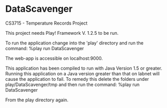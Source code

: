DataScavenger
=============

CS3715 - Temperature Records Project

This project needs Play! Framework V. 1.2.5 to be run.

To run the application change into the 'play' directory and run the command:
%play run DataScavenger

The web-app is accessible on localhost:9000.

This application has been compiled to run with Java Version 1.5 or 
greater. Running this application on a Java version greater than that on labnet will cause the application to fail. To remedy this delete the folders under 
play/DataScavenger/tmp and then run the command:
%play run DataScavenger

From the play directory again.